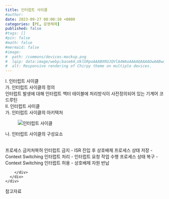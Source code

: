 ```yaml
---
title: 인터럽트 사이클
#author: 
date: 2023-09-27 00:00:10 +0800
categories: [PE, 운영체제]
published: false
#tags: []
#pin: false
#math: false
#mermaid: false
#image:
#  path: /commons/devices-mockup.png
#  lqip: data:image/webp;base64,UklGRpoAAABXRUJQVlA4WAoAAAAQAAAADwAABwAAQUxQSDIAAAARL0AmbZurmr57yyIiqE8oiG0bejIYEQTgqiDA9vqnsUSI6H+oAERp2HZ65qP/VIAWAFZQOCBCAAAA8AEAnQEqEAAIAAVAfCWkAALp8sF8rgRgAP7o9FDvMCkMde9PK7euH5M1m6VWoDXf2FkP3BqV0ZYbO6NA/VFIAAAA
#  alt: Responsive rendering of Chirpy theme on multiple devices.
---
```


<div class="post-wrap">
  <div class="para">
    <div class="para-title">
      I. 인터럽트 사이클
    </div>
    <div class="para-cntnt">
      <div class="para">
        <div class="para-title">
          가. 인터럽트 사이클의 정의
        </div>
        <div class="para-cntnt">
            인터럽트 발생에 대해 인터럽트 백터 테이블에 처리방식이 사전정의되어 있는 기계어 코드루틴
        </div>
      </div>
    </div>
  </div>
  
  <div class="para">
    <div class="para-title">
      II. 인터럽트 사이클
    </div>
    <div class="para-cntnt">
      <div class="para">
        <div class="para-title">
          가. 인터럽트 사이클의 아키텍처
        </div>
        <div class="para-cntnt">
          <figure class="post-figure">
            <img src="/assets/img/posts/인터럽트-사이클.png" alt="인터럽트 사이클">
<!--            <figcaption>Source: Unveiling the Metaverse: Exploring Emerging Trends, Multifaceted Perspectives, and Future Challenges</figcaption>-->
          </figure>
        </div>
      </div>
      <div class="para">
        <div class="para-title">
          나. 인터럽트 사이클의 구성요소
        </div>
        <div class="para-cntnt">
          <table class="post-table">
          </table>
          프로세스 금저처복허
  인터럽트 금지 - ISR 진입 후 상호배제
  프로세스 상태 저장 - Context Switching
  인터럽트 처리 - 인터럽트 요청 작업 수행
  프로세스 상태 복구 - Context Switching
  인터럽트 허용 - 상호배제 자원 반납

        </div>
      </div>
    </div>
  </div>

  <div class="refr-wrap">
    <div class="refr-title">
        참고자료
    </div>
    <ol class="refr-list">
    <!--    <li>(나현식, 최대선) <a target="_blank" href="https://scienceon.kisti.re.kr/commons/util/originalView.do?cn=JAKO202225948430499&oCn=JAKO202225948430499&dbt=JAKO&journal=NJOU00291864">메타버스 보안 위협 요소 및 대응 방안 검토</a></li>-->
    <!--    <li>(M. Uddin, S. Manickam, H. Ullah, M. Obaidat and A. Dandoush) <a target="_blank" href="https://ieeexplore.ieee.org/abstract/document/10138386">Unveiling the Metaverse: Exploring Emerging Trends, Multifaceted Perspectives, and Future Challenges</a></li>-->
    </ol>
  </div>
</div>
